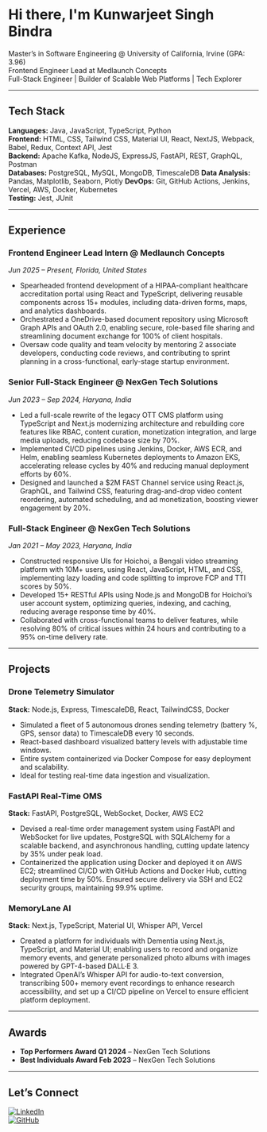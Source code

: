 # Hi there, I'm Kunwarjeet Singh Bindra

Master’s in Software Engineering @ University of California, Irvine (GPA: 3.96)  
Frontend Engineer Lead at Medlaunch Concepts  
Full-Stack Engineer | Builder of Scalable Web Platforms | Tech Explorer

---

## Tech Stack

**Languages:** Java, JavaScript, TypeScript, Python  
**Frontend:** HTML, CSS, Tailwind CSS, Material UI, React, NextJS, Webpack, Babel, Redux, Context API, Jest  
**Backend:** Apache Kafka, NodeJS, ExpressJS, FastAPI, REST, GraphQL, Postman  
**Databases:** PostgreSQL, MySQL, MongoDB, TimescaleDB
**Data Analysis:** Pandas, Matplotlib, Seaborn, Plotly
**DevOps:** Git, GitHub Actions, Jenkins, Vercel, AWS, Docker, Kubernetes  
**Testing:** Jest, JUnit  

---

## Experience

### Frontend Engineer Lead Intern @ Medlaunch Concepts  
*Jun 2025 – Present, Florida, United States*

- Spearheaded frontend development of a HIPAA-compliant healthcare accreditation portal using React and TypeScript, delivering reusable components across 15+ modules, including data-driven forms, maps, and analytics dashboards.
- Orchestrated a OneDrive-based document repository using Microsoft Graph APIs and OAuth 2.0, enabling secure, role-based file sharing and streamlining document exchange for 100% of client hospitals.
- Oversaw code quality and team velocity by mentoring 2 associate developers, conducting code reviews, and contributing to sprint planning in a cross-functional, early-stage startup environment.

### Senior Full-Stack Engineer @ NexGen Tech Solutions  
*Jun 2023 – Sep 2024, Haryana, India*

- Led a full-scale rewrite of the legacy OTT CMS platform using TypeScript and Next.js modernizing architecture and rebuilding core features like RBAC, content curation, monetization integration, and large media uploads, reducing codebase size by 70%.
- Implemented CI/CD pipelines using Jenkins, Docker, AWS ECR, and Helm, enabling seamless Kubernetes deployments to Amazon EKS, accelerating release cycles by 40% and reducing manual deployment efforts by 60%.
- Designed and launched a $2M FAST Channel service using React.js, GraphQL, and Tailwind CSS, featuring drag-and-drop video content reordering, automated scheduling, and ad monetization, boosting viewer engagement by 20%.

### Full-Stack Engineer @ NexGen Tech Solutions  
*Jan 2021 – May 2023, Haryana, India*

- Constructed responsive UIs for Hoichoi, a Bengali video streaming platform with 10M+ users, using React, JavaScript, HTML, and CSS, implementing lazy loading and code splitting to improve FCP and TTI scores by 50%.
- Developed 15+ RESTful APIs using Node.js and MongoDB for Hoichoi’s user account system, optimizing queries, indexing, and caching, reducing average response time by 40%.
- Collaborated with cross-functional teams to deliver features, while resolving 80% of critical issues within 24 hours and contributing to a 95% on-time delivery rate.

---

## Projects

### Drone Telemetry Simulator  
**Stack:** Node.js, Express, TimescaleDB, React, TailwindCSS, Docker  
- Simulated a fleet of 5 autonomous drones sending telemetry (battery %, GPS, sensor data) to TimescaleDB every 10 seconds.  
- React-based dashboard visualized battery levels with adjustable time windows.  
- Entire system containerized via Docker Compose for easy deployment and scalability.  
- Ideal for testing real-time data ingestion and visualization.

### FastAPI Real-Time OMS  
**Stack:** FastAPI, PostgreSQL, WebSocket, Docker, AWS EC2  
- Devised a real-time order management system using FastAPI and WebSocket for live updates, PostgreSQL with SQLAlchemy for a scalable backend, and asynchronous handling, cutting update latency by 35% under peak load.  
- Containerized the application using Docker and deployed it on AWS EC2; streamlined CI/CD with GitHub Actions and Docker Hub, cutting deployment time by 50%. Ensured secure delivery via SSH and EC2 security groups, maintaining 99.9% uptime.

### MemoryLane AI  
**Stack:** Next.js, TypeScript, Material UI, Whisper API, Vercel  
- Created a platform for individuals with Dementia using Next.js, TypeScript, and Material UI; enabling users to record and organize memory events, and generate personalized photo albums with images powered by GPT-4-based DALL·E 3.  
- Integrated OpenAI’s Whisper API for audio-to-text conversion, transcribing 500+ memory event recordings to enhance research accessibility, and set up a CI/CD pipeline on Vercel to ensure efficient platform deployment.

---

## Awards

- **Top Performers Award Q1 2024** – NexGen Tech Solutions  
- **Best Individuals Award Feb 2023** – NexGen Tech Solutions  

---

## Let’s Connect

[![LinkedIn](https://img.shields.io/badge/LinkedIn-Kunwarjeet%20Bindra-blue?style=flat&logo=linkedin)](https://www.linkedin.com/in/kunwarjeet-singh-bindra-043296167/)  
[![GitHub](https://img.shields.io/badge/GitHub-KunwarBindra-black?style=flat&logo=github)](https://github.com/KunwarBindra)

